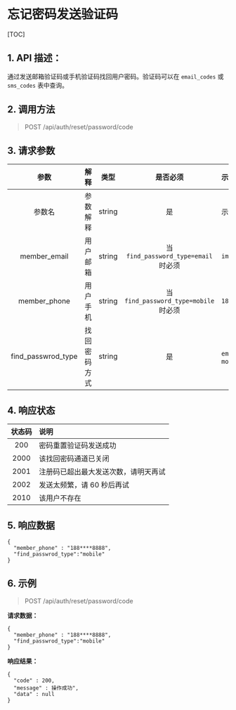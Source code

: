 # 忘记密码发送验证码

[TOC]

## 1. API 描述：

通过发送邮箱验证码或手机验证码找回用户密码。验证码可以在 `email_codes` 或 `sms_codes` 表中查询。

## 2. 调用方法

> POST /api/auth/reset/password/code

## 3. 请求参数

参数 | 解释 | 类型 | 是否必须 | 示例数据
:---:|:---|:---:|:---:|:---
参数名 | 参数解释 | string | 是 | 示例数据
member_email | 用户邮箱 | string | 当 `find_password_type=email` 时必须 | `im@koyeo.io`
member_phone | 用户手机 | string | 当 `find_password_type=mobile` 时必须 |`188****8888`
find_passwrod_type | 找回密码方式 | string | 是 | `email` 或 `mobile`


## 4. 响应状态

状态码 | 说明
:---:|:---
200 | 密码重置验证码发送成功
2000 | 该找回密码通道已关闭
2001 | 注册码已超出最大发送次数，请明天再试
2002 | 发送太频繁，请 60 秒后再试
2010 | 该用户不存在

## 5. 响应数据

```josn
{
  "member_phone" : "188****8888",
  "find_passwrod_type":"mobile"
}
```

## 6. 示例

> POST /api/auth/reset/password/code

**请求数据：**

```josn
{
  "member_phone" : "188****8888",
  "find_passwrod_type":"mobile"
}
```

**响应结果：**

```josn
{
  "code" : 200,
  "message" : 操作成功",
  "data" : null
}
```